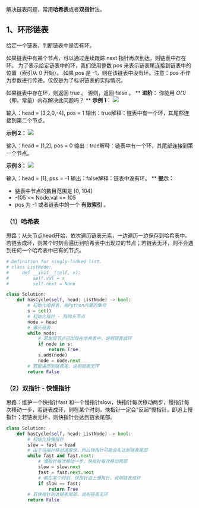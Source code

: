 解决链表问题，常用**哈希表**或者**双指针**法。
## 1、环形链表


给定一个链表，判断链表中是否有环。

如果链表中有某个节点，可以通过连续跟踪 next 指针再次到达，则链表中存在环。 为了表示给定链表中的环，我们使用整数 pos 来表示链表尾连接到链表中的位置（索引从 0 开始）。 如果 pos 是 -1，则在该链表中没有环。注意：pos 不作为参数进行传递，仅仅是为了标识链表的实际情况。

如果链表中存在环，则返回 true 。 否则，返回 false 。
**
**进阶：**
你能用 _O(1)_（即，常量）内存解决此问题吗？
**
**示例 1：**
![](https://cdn.nlark.com/yuque/0/2021/png/21587164/1620659621058-3ddfbd69-7de6-4ce1-bc99-dd5252d9be50.png#align=left&display=inline&height=171&margin=%5Bobject%20Object%5D&originHeight=171&originWidth=531&size=0&status=done&style=none&width=531)

输入：head = [3,2,0,-4], pos = 1
输出：true解释：链表中有一个环，其尾部连接到第二个节点。

**示例 2：**
![](https://cdn.nlark.com/yuque/0/2021/png/21587164/1620659642992-7e213e4f-15c9-4b15-895b-bc356dc7e205.png#align=left&display=inline&height=105&margin=%5Bobject%20Object%5D&originHeight=105&originWidth=201&size=0&status=done&style=none&width=201)

输入：head = [1,2], pos = 0
输出：true解释：链表中有一个环，其尾部连接到第一个节点。

**示例 3：**
![](https://cdn.nlark.com/yuque/0/2021/png/21587164/1620659652763-2de922ef-c6d2-4018-8d98-5fde4d03bf68.png#align=left&display=inline&height=65&margin=%5Bobject%20Object%5D&originHeight=65&originWidth=65&size=0&status=done&style=none&width=65)

输入：head = [1], pos = -1
输出：false解释：链表中没有环。
**
**提示：**

- 链表中节点的数目范围是 [0, 104]
- -105 <= Node.val <= 105
- pos 为 -1 或者链表中的一个 **有效索引** 。
### 

### （1）哈希表


思路：从头节点head开始，依次遍历链表元素，一边遍历一边保存到哈希表中。若链表成环，则某个时刻会遍历到哈希表中出现过的节点；若链表无环，则不会遇到任何一个哈希表中已有的节点。

```python
# Definition for singly-linked list.
# class ListNode:
#     def __init__(self, x):
#         self.val = x
#         self.next = None

class Solution:
    def hasCycle(self, head: ListNode) -> bool:
        # 初始化哈希表，用Python内置的集合
        s = set()
        # 初始化指针 - 指向头节点
        node = head
        # 遍历链表
        while node:
            # 若发现节点已出现在哈希表中，说明链表成环
            if node in s:
                return True
            s.add(node)
            node = node.next
        # 若能遍历到链表尾，说明链表无环
        return False
```


### （2）双指针 - 快慢指针


思路：维护一个快指针fast 和一个慢指针slow，快指针每次移动两步，慢指针每次移动一步，若链表成环，则在某个时刻，快指针一定会“反超”慢指针，即追上慢指针；若链表无环，则快指针会达到链表尾部。
```python
class Solution:
    def hasCycle(self, head: ListNode) -> bool:
        # 初始化快慢指针
        slow = fast = head
        # 由于快指针移动速度快，所以快指针可能会先达到链表尾部
        while fast and fast.next:
            # 慢指针每次移动一步，快指针每次移动两部
            slow = slow.next
            fast = fast.next.next
            # 若在某个时刻，快指针追上慢指针，说明链表成环
            if slow == fast:
                return True
        # 若快指针到达链表尾部，说明链表无环
        return False
```


